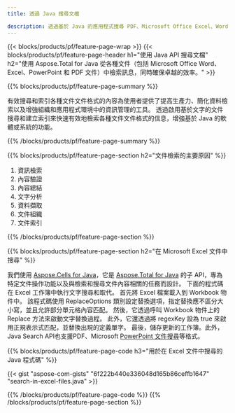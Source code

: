 ```yaml
---
title: 透過 Java 搜尋文檔 

description: 透過基於 Java 的應用程式搜尋 PDF、Microsoft Office Excel、Word、PowerPoint 等文件。
---
```


{{< blocks/products/pf/feature-page-wrap >}}
{{< blocks/products/pf/feature-page-header h1="使用 Java API 搜尋文檔" h2="使用 Aspose.Total for Java 從各種文件（包括 Microsoft Office Word、Excel、PowerPoint 和 PDF 文件）中檢索訊息，同時確保卓越的效率。" >}}

{{% blocks/products/pf/feature-page-summary %}}

有效搜尋和索引各種文件文件格式的內容為使用者提供了提高生產力、簡化資料檢索以及增強組織和應用程式環境中的資訊管理的工具。 透過啟用基於文字的文件搜尋和建立索引來快速有效地檢索各種文件文件格式的信息，增強基於 Java 的軟體或系統的功能。

{{% /blocks/products/pf/feature-page-summary  %}}

{{% blocks/products/pf/feature-page-section  h2="文件檢索的主要原因" %}}

1. 資訊檢索
1. 內容驗證 
1. 內容總結 
1. 文字分析
1. 資料擷取 
1. 文件組織
1. 文件索引 



{{% /blocks/products/pf/feature-page-section %}}

{{% blocks/products/pf/feature-page-section  h2="在 Microsoft Excel 文件中搜尋" %}}

我們使用 [Aspose.Cells for Java](https://products.aspose.com/cells/java/)，它是 [Aspose.Total for Java](https://products.aspose.com/total/java/) 的子 API，專為特定文件操作功能以及與檢索和搜尋文件內容相關的任務而設計。 下面的程式碼在 Excel 工作簿中執行文字搜尋和取代。 首先將 Excel 檔案載入到 Workbook 物件中。 該程式碼使用 ReplaceOptions 類別設定替換選項，指定替換應不區分大小寫，並且允許部分單元格內容匹配。 然後，它透過呼叫 Workbook 物件上的 Replace 方法來啟動文字替換過程。 此外，它還透過將 regexKey 設為 true 來啟用正規表示式匹配，並替換出現的定義單字。 最後，儲存更新的工作簿。此外，Java Search API也支援PDF、Microsoft [PowerPoint 文件搜尋](https://products.aspose.com/total/java/search/pptx/)等格式。

{{% blocks/products/pf/feature-page-code h3="用於在 Excel 文件中搜尋的 Java 程式碼" %}}

{{< gist "aspose-com-gists" "6f222b440e336048d165b86ceffb1647" "search-in-excel-files.java" >}}

{{% /blocks/products/pf/feature-page-code  %}}
{{% /blocks/products/pf/feature-page-section %}}